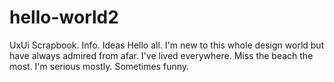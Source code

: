 # hello-world2
UxUi Scrapbook. Info. Ideas
Hello all.
I'm new to this whole design world but have always admired from afar.
I've lived everywhere. Miss the beach the most.
I'm serious mostly.  Sometimes funny. 
